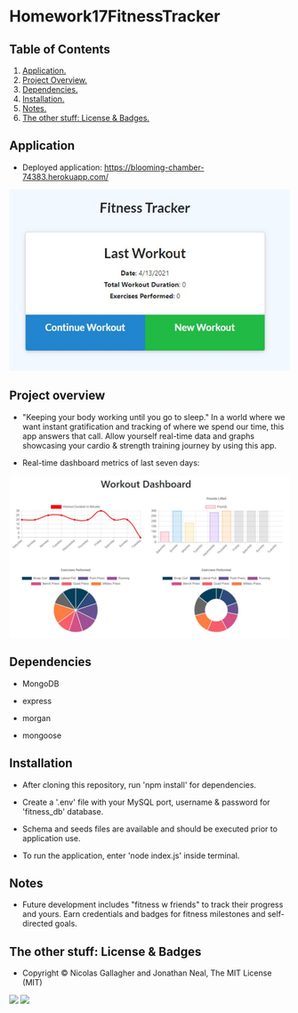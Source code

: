 # Homework17FitnessTracker

## Table of Contents
1. [ Application. ](#application)
2. [ Project Overview. ](#overview)
3. [ Dependencies. ](#depend)
4. [ Installation. ](#install)
5. [ Notes. ](#notes)
6. [ The other stuff: License & Badges. ](#streetcred)

<a name="application"></a>
## Application

* Deployed application: https://blooming-chamber-74383.herokuapp.com/

![homepage image](https://github.com/stefanieklogan/Homework17FitnessTracker/blob/main/public/images/homepage.JPG)

<a name="overview"></a>
## Project overview

* "Keeping your body working until you go to sleep." In a world where we want instant gratification and tracking of where we spend our time, this app answers that call. Allow yourself real-time data and graphs showcasing your cardio & strength training journey by using this app.

* Real-time dashboard metrics of last seven days:

![dashboard image](https://github.com/stefanieklogan/Homework17FitnessTracker/blob/main/public/images/dashboard.JPG)

<a name="depend"></a>
## Dependencies

* MongoDB

* express

* morgan

* mongoose

<a name="install"></a>
## Installation

* After cloning this repository, run 'npm install' for dependencies. 

* Create a '.env' file with your MySQL port, username & password for 'fitness_db' database. 

* Schema and seeds files are available and should be executed prior to application use. 

* To run the application, enter 'node index.js' inside terminal. 

<a name="notes"></a>
## Notes

* Future development includes "fitness w friends" to track their progress and yours. Earn credentials and badges for fitness milestones and self-directed goals.

<a name="streetcred"></a>
## The other stuff: License & Badges

* Copyright © Nicolas Gallagher and Jonathan Neal, The MIT License (MIT)

<img src="https://img.shields.io/badge/node_JS%20-%231572B6.svg?&style=for-the-badge&logo=nodeJS3&logoColor=white"/>

<img src="https://img.shields.io/badge/html5%20-%23E34F26.svg?&style=for-the-badge&logo=html5&logoColor=white"/>